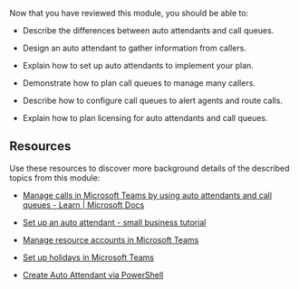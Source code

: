 Now that you have reviewed this module, you should be able to:

- Describe the differences between auto attendants and call queues.

- Design an auto attendant to gather information from callers.

- Explain how to set up auto attendants to implement your plan.

- Demonstrate how to plan call queues to manage many callers.

- Describe how to configure call queues to alert agents and route calls.

- Explain how to plan licensing for auto attendants and call queues.

## Resources

Use these resources to discover more background details of the described topics from this module:

- [Manage calls in Microsoft Teams by using auto attendants and call queues - Learn | Microsoft Docs](/learn/modules/m365-teams-manage-calls-using-auto-attendants/)

- [Set up an auto attendant - small business tutorial](https:/docs.microsoft.com/microsoftteams/business-voice/create-a-phone-system-auto-attendant-smb?tabs=phone-number)

- [Manage resource accounts in Microsoft Teams](/microsoftteams/manage-resource-accounts)

- [Set up holidays in Microsoft Teams](/microsoftteams/set-up-holidays-in-teams)

- [Create Auto Attendant via PowerShell](/powershell/module/skype/new-csautoattendant?view=skype-ps)

